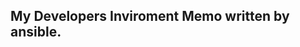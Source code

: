 My Developers Inviroment Memo written by ansible.
-------------------------------------------------

